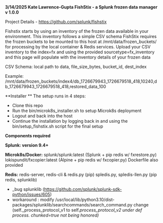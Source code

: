 **3/14/2025 Kate Lawrence-Gupta
FishStix - a Splunk frozen data manager 
v 1.0.0**

Project Details - https://github.com/splunk/fishstix

Fishstix starts by using an inventory of the frozen data available in your environment. This inventory follows a simple CSV schema
FishStix requires the frozen buckets to be mounted to this host at /mnt/data/frozen_buckets/ for processing by the local container & Redis services.
Upload your CSV inventory to the index=fx and using the provided sourcetype=fx_inventory and this page will populate with the inventory details of your frozen data

CSV Schema:
local path to data,
  file_size_bytes,
    bucket_id,
      dest_index

Example:
/mnt/data/frozen_buckets/index4/db_1726679943_1726679518_418,10240,db_1726679943_1726679518_418,restored_data_100

**Installer **
The setup runs in 4 steps:

- Clone this repo
- Run the bin/microk8s_installer.sh to setup Microk8s deployment
- Logout and back into the host
- Continue the installation by logging back in and using the bin/setup_fishstix.sh script for the final setup

**Components required**

**Splunk: version 9.4+**

**Microk8s/Docker:**
splunk/splunk:latest (Splunk + pip redis w/ fxrestore.py)
lokispundit/fxcopier:latest (Alpine + pip redis w/ fxcopier.py)
Dockerfile also provided


**Redis:**
redis-server, redis-cli & redis.py (pip)
spledis.py, spledis-llen.py (pip redis, splunklib)
* _bug splunklib (https://github.com/splunk/splunk-sdk-python/issues/605)
* workaround : modify /usr/local/lib/python3.10/dist-packages/splunklib/searchcommands/search_command.py 
change (self._process_protocol_v1 to self._process_protocol_v2 under def process. chunked=true not being honored)_
